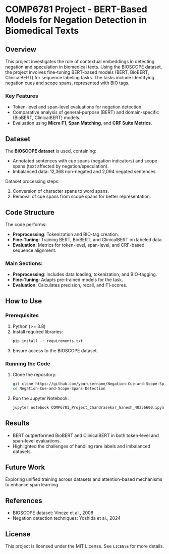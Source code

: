 
# COMP6781 Project - BERT-Based Models for Negation Detection in Biomedical Texts

## Overview

This project investigates the role of contextual embeddings in detecting negation and speculation in biomedical texts. Using the BIOSCOPE dataset, the project involves fine-tuning BERT-based models (BERT, BioBERT, ClinicalBERT) for sequence labeling tasks. The tasks include identifying negation cues and scope spans, represented with BIO tags.

### Key Features
- Token-level and span-level evaluations for negation detection.
- Comparative analysis of general-purpose (BERT) and domain-specific (BioBERT, ClinicalBERT) models.
- Evaluation using **Micro F1**, **Span Matching**, and **CRF Suite Metrics**.

## Dataset
The **BIOSCOPE dataset** is used, containing:
- Annotated sentences with cue spans (negation indicators) and scope spans (text affected by negation/speculation).
- Imbalanced data: 12,368 non-negated and 2,094 negated sentences.

Dataset processing steps:
1. Conversion of character spans to word spans.
2. Removal of cue spans from scope spans for better representation.

## Code Structure

The code performs:
- **Preprocessing**: Tokenization and BIO-tag creation.
- **Fine-Tuning**: Training BERT, BioBERT, and ClinicalBERT on labeled data.
- **Evaluation**: Metrics for token-level, span-level, and CRF-based sequence alignment.

### Main Sections:
- **Preprocessing**: Includes data loading, tokenization, and BIO-tagging.
- **Fine-Tuning**: Adapts pre-trained models for the task.
- **Evaluation**: Calculates precision, recall, and F1-scores.

## How to Use

### Prerequisites
1. Python (>= 3.8)
2. Install required libraries:
    ```bash
    pip install -r requirements.txt
    ```
3. Ensure access to the BIOSCOPE dataset.

### Running the Code
1. Clone the repository:
    ```bash
    git clone https://github.com/yourusername/Negation-Cue-and-Scope-Spans-Detection.git
    cd Negation-Cue-and-Scope-Spans-Detection
    ```
2. Run the Jupyter Notebook:
    ```bash
    jupyter notebook COMP6781_Project_Chandrasekar_Ganesh_40256600.ipynb
    ```

## Results
- BERT outperformed BioBERT and ClinicalBERT in both token-level and span-level evaluations.
- Highlighted the challenges of handling rare labels and imbalanced datasets.

## Future Work
Exploring unified training across datasets and attention-based mechanisms to enhance span learning.

## References
- BIOSCOPE dataset: Vincze et al., 2008
- Negation detection techniques: Yoshida et al., 2024

## License
This project is licensed under the MIT License. See `LICENSE` for more details.
